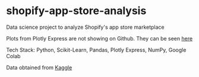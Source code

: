 # shopify-app-store-analysis
Data science project to analyze Shopify's app store marketplace

Plots from Plotly Express are not showing on Github. They can be seen [here](https://colab.research.google.com/drive/1n6w7OVGszPfog_oieK3rjuxBJZcmQzW5?usp=sharing)

Tech Stack: Python, Scikit-Learn, Pandas, Plotly Express, NumPy, Google Colab

Data obtained from [Kaggle](https://www.kaggle.com/usernam3/shopify-app-store)

